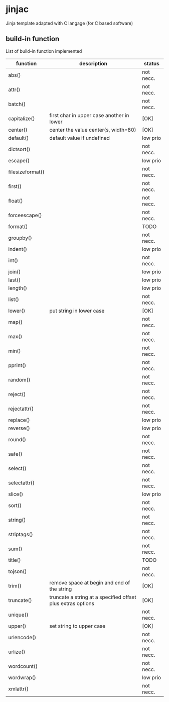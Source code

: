 # jinjac

Jinja template adapted with C langage (for C based software)

## build-in function

List of build-in function implemented

|function|description|status|
|--------|-----------|------|
|abs()|| not necc.
|attr()|| not necc.
|batch()|| not necc.
|capitalize()| first char in upper case another in lower | [OK]
|center()| center the value center(s, width=80) | [OK]
|default()| default value if undefined | low prio
|dictsort()|| not necc.
|escape()|| low prio
|filesizeformat()|| not necc.
|first()||not necc.
|float()|| not necc.
|forceescape()|| not necc.
|format()|| TODO
|groupby()|| not necc.
|indent()|| low prio
|int()|| not necc.
|join()|| low prio
|last()|| low prio
|length()|| low prio
|list()|| not necc.
|lower()|put string in lower case| [OK]
|map()|| not necc.
|max()|| not necc.
|min()|| not necc.
|pprint()|| not necc.
|random()|| not necc.
|reject()|| not necc.
|rejectattr()|| not necc.
|replace()|| low prio
|reverse()|| low prio
|round()|| not necc.
|safe()|| not necc.
|select()|| not necc.
|selectattr()|| not necc.
|slice()|| low prio
|sort()|| not necc.
|string()|| not necc.
|striptags()|| not necc.
|sum()|| not necc.
|title()|| TODO
|tojson()|| not necc.
|trim()|remove space at begin and end of the string| [OK]
|truncate()| truncate a string at a specified offset plus extras options| [OK]
|unique()|| not necc.
|upper()|set string to upper case | [OK]
|urlencode()|| not necc.
|urlize()|| not necc.
|wordcount()|| not necc.
|wordwrap()|| low prio
|xmlattr()|| not necc.
